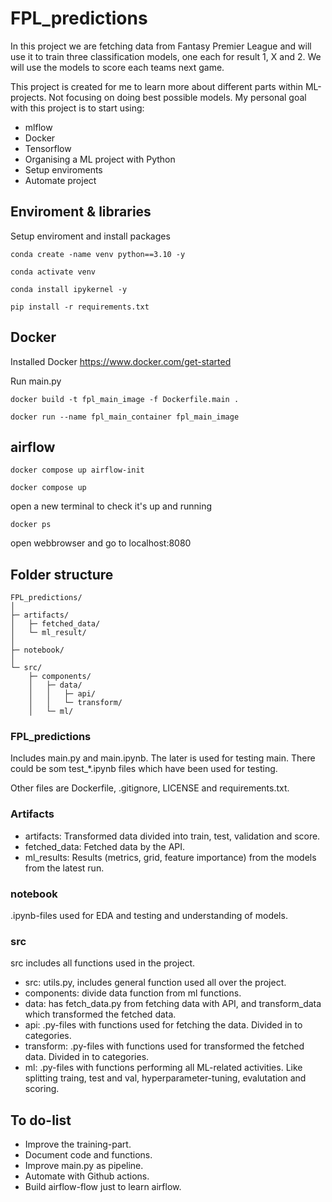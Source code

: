 # FPL_predictions

In this project we are fetching data from Fantasy Premier League and will use it to train three classification models, one each for result 1, X and 2.
We will use the models to score each teams next game. 

This project is created for me to learn more about different parts within ML-projects. Not focusing on doing best possible models. 
My personal goal with this project is to start using:
- mlflow
- Docker
- Tensorflow
- Organising a ML project with Python
- Setup enviroments
- Automate project

## Enviroment & libraries

Setup enviroment and install packages

```
conda create -name venv python==3.10 -y

conda activate venv

conda install ipykernel -y

pip install -r requirements.txt
```

## Docker

Installed Docker https://www.docker.com/get-started

Run main.py
```
docker build -t fpl_main_image -f Dockerfile.main .

docker run --name fpl_main_container fpl_main_image
```

## airflow

```
docker compose up airflow-init

docker compose up
```

open a new terminal to check it's up and running
```
docker ps
```

open webbrowser and go to localhost:8080

## Folder structure

```
FPL_predictions/
│
├─ artifacts/
│   ├─ fetched_data/
│   └─ ml_result/
│
├─ notebook/
│
└─ src/
    ├─ components/
    │   ├─ data/
    │   │   ├─ api/
    │   │   └─ transform/
    │   └─ ml/
```


### FPL_predictions

Includes main.py and main.ipynb. The later is used for testing main.
There could be som test_*.ipynb files which have been used for testing. 

Other files are Dockerfile, .gitignore, LICENSE and requirements.txt. 


### Artifacts

- artifacts: Transformed data divided into train, test, validation and score. 
- fetched_data: Fetched data by the API.
- ml_results: Results (metrics, grid, feature importance) from the models from the latest run.  


### notebook

.ipynb-files used for EDA and testing and understanding of models. 


### src

src includes all  functions used in the project.

- src: utils.py, includes general function used all over the project. 
- components: divide data function from ml functions.
- data: has fetch_data.py from fetching data with API, and transform_data which transformed the fetched data.
- api: .py-files with functions used for fetching the data. Divided in to categories.
- transform: .py-files with functions used for transformed the fetched data. Divided in to categories.
- ml: .py-files with functions performing all ML-related activities. Like splitting traing, test and val, hyperparameter-tuning, evalutation and scoring.


## To do-list

- Improve the training-part.
- Document code and functions.
- Improve main.py as pipeline.
- Automate with Github actions.
- Build airflow-flow just to learn airflow.